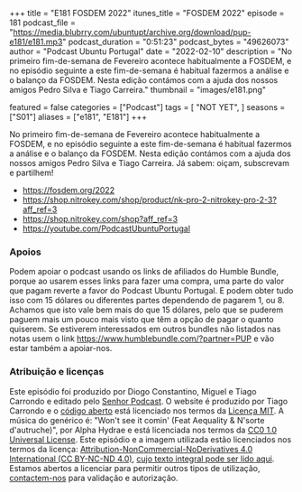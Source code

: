 +++
title = "E181 FOSDEM 2022"
itunes_title = "FOSDEM 2022"
episode = 181
podcast_file = "https://media.blubrry.com/ubuntupt/archive.org/download/pup-e181/e181.mp3"
podcast_duration = "0:51:23"
podcast_bytes = "49626073"
author = "Podcast Ubuntu Portugal"
date = "2022-02-10"
description = "No primeiro fim-de-semana de Fevereiro acontece habitualmente a FOSDEM, e no episódio seguinte a este fim-de-semana é habitual fazermos a análise e o balanço da FOSDEM. Nesta edição contámos com a ajuda dos nossos amigos Pedro Silva e Tiago Carreira."
thumbnail = "images/e181.png"

featured = false
categories = ["Podcast"]
tags = [
  "NOT YET",
]
seasons = ["S01"]
aliases = ["e181", "E181"]
+++

No primeiro fim-de-semana de Fevereiro acontece habitualmente a FOSDEM, e no episódio seguinte a este fim-de-semana é habitual fazermos a análise e o balanço da FOSDEM. Nesta edição contámos com a ajuda dos nossos amigos Pedro Silva e Tiago Carreira.
Já sabem: oiçam, subscrevam e partilhem!

* https://fosdem.org/2022
* https://shop.nitrokey.com/shop/product/nk-pro-2-nitrokey-pro-2-3?aff_ref=3
* https://shop.nitrokey.com/shop?aff_ref=3
* https://youtube.com/PodcastUbuntuPortugal


### Apoios
Podem apoiar o podcast usando os links de afiliados do Humble Bundle, porque ao usarem esses links para fazer uma compra, uma parte do valor que pagam reverte a favor do Podcast Ubuntu Portugal.
E podem obter tudo isso com 15 dólares ou diferentes partes dependendo de pagarem 1, ou 8.
Achamos que isto vale bem mais do que 15 dólares, pelo que se puderem paguem mais um pouco mais visto que têm a opção de pagar o quanto quiserem.
Se estiverem interessados em outros bundles não listados nas notas usem o link https://www.humblebundle.com/?partner=PUP e vão estar também a apoiar-nos.

### Atribuição e licenças
Este episódio foi produzido por Diogo Constantino, Miguel e Tiago Carrondo e editado pelo [Senhor Podcast](https://senhorpodcast.pt/).
O website é produzido por Tiago Carrondo e o [código aberto](https://gitlab.com/podcastubuntuportugal/website) está licenciado nos termos da [Licença MIT](https://gitlab.com/podcastubuntuportugal/website/main/LICENSE).
A música do genérico é: "Won't see it comin' (Feat Aequality & N'sorte d'autruche)", por Alpha Hydrae e está licenciada nos termos da [CC0 1.0 Universal License](https://creativecommons.org/publicdomain/zero/1.0/).
Este episódio e a imagem utilizada estão licenciados nos termos da licença: [Attribution-NonCommercial-NoDerivatives 4.0 International (CC BY-NC-ND 4.0)](https://creativecommons.org/licenses/by-nc-nd/4.0/), [cujo texto integral pode ser lido aqui](https://creativecommons.org/licenses/by-nc-nd/4.0/legalcode). Estamos abertos a licenciar para permitir outros tipos de utilização, [contactem-nos](https://podcastubuntuportugal.org/contactos) para validação e autorização.

